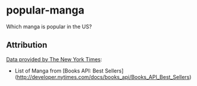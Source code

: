 # popular-manga
Which manga is popular in the US?

## Attribution

[Data provided by The New York Times](http://developer.nytimes.com/):
* List of Manga from [Books API: Best Sellers]
  (http://developer.nytimes.com/docs/books_api/Books_API_Best_Sellers)
